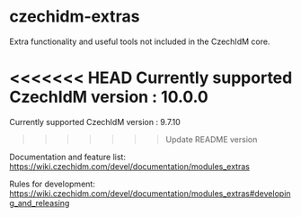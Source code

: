 # czechidm-extras
Extra functionality and useful tools not included in the CzechIdM core.

<<<<<<< HEAD
Currently supported CzechIdM version : 10.0.0
=======
Currently supported CzechIdM version : 9.7.10
>>>>>>> Update README version

Documentation and feature list: https://wiki.czechidm.com/devel/documentation/modules_extras

Rules for development: https://wiki.czechidm.com/devel/documentation/modules_extras#developing_and_releasing
